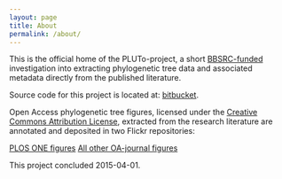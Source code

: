 ```yaml
---
layout: page
title: About
permalink: /about/
---
```


This is the official home of the PLUTo-project, a short [BBSRC-funded](http://www.bbsrc.ac.uk/pa/grants/AwardDetails.aspx?FundingReference=BB/K015702/1) investigation into extracting phylogenetic tree data and associated metadata directly from the published literature. 

Source code for this project is located at: [bitbucket](https://bitbucket.org/petermr/ami-core).

Open Access phylogenetic tree figures, licensed under the [Creative Commons Attribution License](http://creativecommons.org/licenses/by/4.0/), extracted from the research literature are annotated and deposited in two Flickr repositories:

[PLOS ONE figures](https://www.flickr.com/photos/123621741@N08)
[All other OA-journal figures](https://www.flickr.com/photos/123636286@N02/)

This project concluded 2015-04-01.